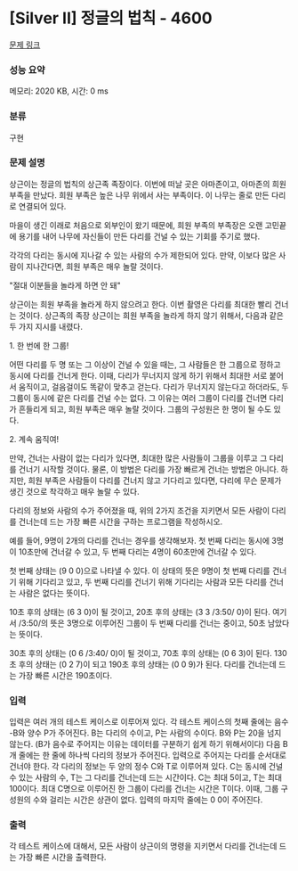 # [Silver II] 정글의 법칙 - 4600 

[문제 링크](https://www.acmicpc.net/problem/4600) 

### 성능 요약

메모리: 2020 KB, 시간: 0 ms

### 분류

구현

### 문제 설명

<p>
	상근이는 정글의 법칙의 상근족 족장이다. 이번에 떠날 곳은 아마존이고, 아마존의 희원 부족을 만났다. 희원 부족은 높은 나무 위에서 사는 부족이다. 이 나무는 줄로 만든 다리로 연결되어 있다.</p>

<p>
	마을이 생긴 이래로 처음으로 외부인이 왔기 때문에, 희원 부족의 부족장은 오랜 고민끝에 용기를 내어 나무에 자신들이 만든 다리를 건널 수 있는 기회를 주기로 했다.</p>

<p>
	각각의 다리는 동시에 지나갈 수 있는 사람의 수가 제한되어 있다. 만약, 이보다 많은 사람이 지나간다면, 희원 부족은 매우 놀랄 것이다.</p>

<p>
	"절대 이분들을 놀라게 하면 안 돼"</p>

<p>
	상근이는 희원 부족을 놀라게 하지 않으려고 한다. 이번 촬영은 다리를 최대한 빨리 건너는 것이다. 상근족의 족장 상근이는 희원 부족을 놀라게 하지 않기 위해서, 다음과 같은 두 가지 지시를 내렸다.</p>

<p>
	1. 한 번에 한 그룹!</p>
<p>
	어떤 다리를 두 명 또는 그 이상이 건널 수 있을 때는, 그 사람들은 한 그룹으로 정하고 동시에 다리를 건너게 한다. 이때, 다리가 무너지지 않게 하기 위해서 최대한 서로 붙어서 움직이고, 걸음걸이도 똑같이 맞추고 걷는다. 다리가 무너지지 않는다고 하더라도, 두 그룹이 동시에 같은 다리를 건널 수는 없다. 그 이유는 여러 그룹이 다리를 건너면 다리가 흔들리게 되고, 희원 부족은 매우 놀랄 것이다. 그룹의 구성원은 한 명이 될 수도 있다.</p>

<p>
	2. 계속 움직여!</p>
<p>
	만약, 건너는 사람이 없는 다리가 있다면, 최대한 많은 사람들이 그룹을 이루고 그 다리를 건너기 시작할 것이다. 물론, 이 방법은 다리를 가장 빠르게 건너는 방법은 아니다. 하지만, 희원 부족은 사람들이 다리를 건너지 않고 기다리고 있다면, 다리에 무슨 문제가 생긴 것으로 착각하고 매우 놀랄 수 있다.</p>

<p>
	다리의 정보와 사람의 수가 주어졌을 때, 위의 2가지 조건을 지키면서 모든 사람이 다리를 건너는데 드는 가장 빠른 시간을 구하는 프로그램을 작성하시오.</p>

<p>
	예를 들어, 9명이 2개의 다리를 건너는 경우를 생각해보자. 첫 번째 다리는 동시에 3명이 10초만에 건너갈 수 있고, 두 번째 다리는 4명이 60초만에 건너갈 수 있다.</p>

<p>
	첫 번째 상태는 (9 0 0)으로 나타낼 수 있다. 이 상태의 뜻은 9명이 첫 번째 다리를 건너기 위해 기다리고 있고, 두 번째 다리를 건너기 위해 기다리는 사람과 모든 다리를 건너는 사람은 없다는 뜻이다.</p>

<p>
	10초 후의 상태는 (6 3 0)이 될 것이고, 20초 후의 상태는 (3 3 /3:50/ 0)이 된다. 여기서 /3:50/의 뜻은 3명으로 이루어진 그룹이 두 번째 다리를 건너는 중이고, 50초 남았다는 뜻이다.</p>

<p>
	30초 후의 상태는 (0 6 /3:40/ 0)이 될 것이고, 70초 후의 상태는 (0 6 3)이 된다. 130초 후의 상태는 (0 2 7)이 되고 190초 후의 상태는 (0 0 9)가 된다. 다리를 건너는데 드는 가장 빠른 시간은 190초이다.</p>

### 입력 

 <p>
	입력은 여러 개의 테스트 케이스로 이루어져 있다. 각 테스트 케이스의 첫째 줄에는 음수 -B와 양수 P가 주어진다. B는 다리의 수이고, P는 사람의 수이다. B와 P는 20을 넘지 않는다. (B가 음수로 주어지는 이유는 데이터를 구분하기 쉽게 하기 위해서이다) 다음 B개 줄에는 한 줄에 하나씩 다리의 정보가 주어진다. 입력으로 주어지는 다리를 순서대로 건너야 한다. 각 다리의 정보는 두 양의 정수 C와 T로 이루어져 있다. C는 동시에 건널 수 있는 사람의 수, T는 그 다리를 건너는데 드는 시간이다. C는 최대 5이고, T는 최대 100이다. 최대 C명으로 이루어진 한 그룹이 다리를 건너는 시간은 T이다. 이때, 그룹 구성원의 수와 걸리는 시간은 상관이 없다. 입력의 마지막 줄에는 0 0이 주어진다.</p>

### 출력 

 <p>
	각 테스트 케이스에 대해서, 모든 사람이 상근이의 명령을 지키면서 다리를 건너는데 드는 가장 빠른 시간을 출력한다.</p>

